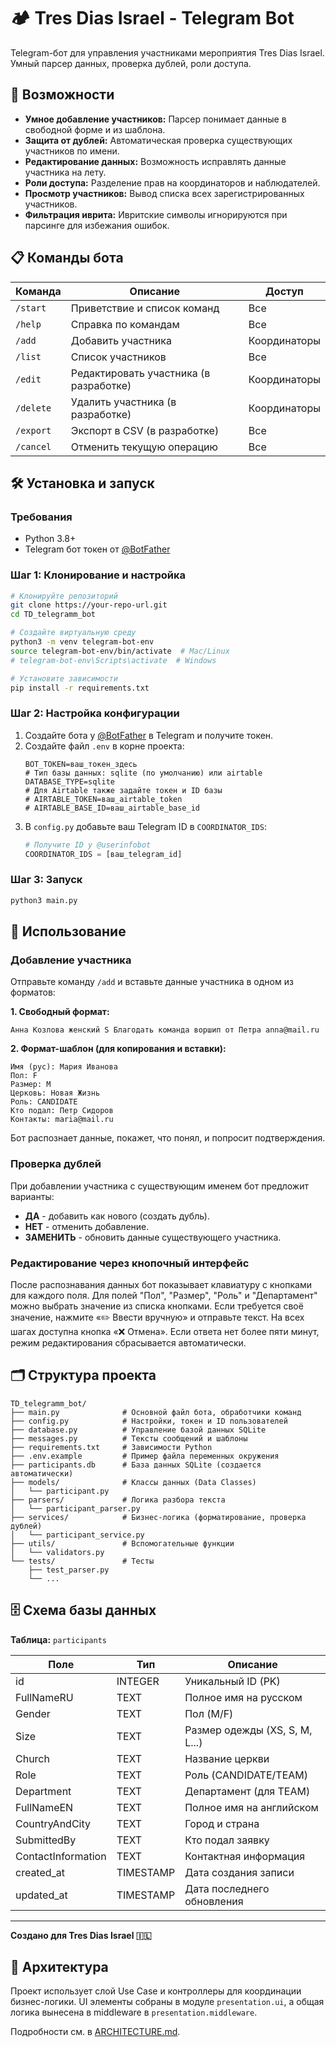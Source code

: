 # 🏕️ Tres Dias Israel - Telegram Bot

Telegram-бот для управления участниками мероприятия Tres Dias Israel. Умный парсер данных, проверка дублей, роли доступа.

## 🚀 Возможности

- **Умное добавление участников:** Парсер понимает данные в свободной форме и из шаблона.
- **Защита от дублей:** Автоматическая проверка существующих участников по имени.
- **Редактирование данных:** Возможность исправлять данные участника на лету.
- **Роли доступа:** Разделение прав на координаторов и наблюдателей.
- **Просмотр участников:** Вывод списка всех зарегистрированных участников.
- **Фильтрация иврита:** Ивритские символы игнорируются при парсинге для избежания ошибок.

## 📋 Команды бота

| Команда   | Описание                     | Доступ        |
| --------- | ---------------------------- | ------------- |
| `/start`  | Приветствие и список команд  | Все           |
| `/help`   | Справка по командам          | Все           |
| `/add`    | Добавить участника           | Координаторы  |
| `/list`   | Список участников           | Все           |
| `/edit`   | Редактировать участника (в разработке) | Координаторы  |
| `/delete` | Удалить участника (в разработке)     | Координаторы  |
| `/export` | Экспорт в CSV (в разработке) | Все           |
| `/cancel` | Отменить текущую операцию   | Все           |

## 🛠️ Установка и запуск

### Требования
- Python 3.8+
- Telegram бот токен от [@BotFather](https://t.me/BotFather)

### Шаг 1: Клонирование и настройка

```bash
# Клонируйте репозиторий
git clone https://your-repo-url.git
cd TD_telegramm_bot

# Создайте виртуальную среду
python3 -m venv telegram-bot-env
source telegram-bot-env/bin/activate  # Mac/Linux
# telegram-bot-env\Scripts\activate  # Windows

# Установите зависимости
pip install -r requirements.txt
```

### Шаг 2: Настройка конфигурации

1.  Создайте бота у [@BotFather](https://t.me/BotFather) в Telegram и получите токен.
2.  Создайте файл `.env` в корне проекта:
    ```
    BOT_TOKEN=ваш_токен_здесь
    # Тип базы данных: sqlite (по умолчанию) или airtable
    DATABASE_TYPE=sqlite
    # Для Airtable также задайте токен и ID базы
    # AIRTABLE_TOKEN=ваш_airtable_token
    # AIRTABLE_BASE_ID=ваш_airtable_base_id
    ```
3.  В `config.py` добавьте ваш Telegram ID в `COORDINATOR_IDS`:
    ```python
    # Получите ID у @userinfobot
    COORDINATOR_IDS = [ваш_telegram_id]
    ```

### Шаг 3: Запуск

```bash
python3 main.py
```

## 📝 Использование

### Добавление участника

Отправьте команду `/add` и вставьте данные участника в одном из форматов:

**1. Свободный формат:**
```
Анна Козлова женский S Благодать команда воршип от Петра anna@mail.ru
```

**2. Формат-шаблон (для копирования и вставки):**
```
Имя (рус): Мария Иванова
Пол: F
Размер: M
Церковь: Новая Жизнь
Роль: CANDIDATE
Кто подал: Петр Сидоров
Контакты: maria@mail.ru
```

Бот распознает данные, покажет, что понял, и попросит подтверждения.

### Проверка дублей

При добавлении участника с существующим именем бот предложит варианты:
- **ДА** - добавить как нового (создать дубль).
- **НЕТ** - отменить добавление.
- **ЗАМЕНИТЬ** - обновить данные существующего участника.

### Редактирование через кнопочный интерфейс

После распознавания данных бот показывает клавиатуру с кнопками для каждого поля.
Для полей "Пол", "Размер", "Роль" и "Департамент" можно выбрать значение из списка
кнопками. Если требуется своё значение, нажмите «✏️ Ввести вручную» и отправьте текст.
На всех шагах доступна кнопка «❌ Отмена». Если ответа нет более пяти минут,
режим редактирования сбрасывается автоматически.

## 🗂️ Структура проекта

```
TD_telegramm_bot/
├── main.py              # Основной файл бота, обработчики команд
├── config.py            # Настройки, токен и ID пользователей
├── database.py          # Управление базой данных SQLite
├── messages.py          # Тексты сообщений и шаблоны
├── requirements.txt     # Зависимости Python
├── .env.example         # Пример файла переменных окружения
├── participants.db      # База данных SQLite (создается автоматически)
├── models/              # Классы данных (Data Classes)
│   └── participant.py
├── parsers/             # Логика разбора текста
│   └── participant_parser.py
├── services/            # Бизнес-логика (форматирование, проверка дублей)
│   └── participant_service.py
├── utils/               # Вспомогательные функции
│   └── validators.py
└── tests/               # Тесты
    ├── test_parser.py
    └── ...
```

## 🗄️ Схема базы данных

**Таблица:** `participants`

| Поле               | Тип       | Описание                       |
| ------------------ | --------- | ------------------------------ |
| id                 | INTEGER   | Уникальный ID (PK)             |
| FullNameRU         | TEXT      | Полное имя на русском          |
| Gender             | TEXT      | Пол (M/F)                      |
| Size               | TEXT      | Размер одежды (XS, S, M, L...) |
| Church             | TEXT      | Название церкви                |
| Role               | TEXT      | Роль (CANDIDATE/TEAM)          |
| Department         | TEXT      | Департамент (для TEAM)         |
| FullNameEN         | TEXT      | Полное имя на английском       |
| CountryAndCity     | TEXT      | Город и страна                 |
| SubmittedBy        | TEXT      | Кто подал заявку               |
| ContactInformation | TEXT      | Контактная информация          |
| created_at         | TIMESTAMP | Дата создания записи           |
| updated_at         | TIMESTAMP | Дата последнего обновления     |

---

**Создано для Tres Dias Israel 🇮🇱**
## 🧱 Архитектура

Проект использует слой Use Case и контроллеры для координации бизнес-логики. UI элементы собраны в модуле `presentation.ui`, а общая логика вынесена в middleware в `presentation.middleware`.

Подробности см. в [ARCHITECTURE.md](ARCHITECTURE.md).
